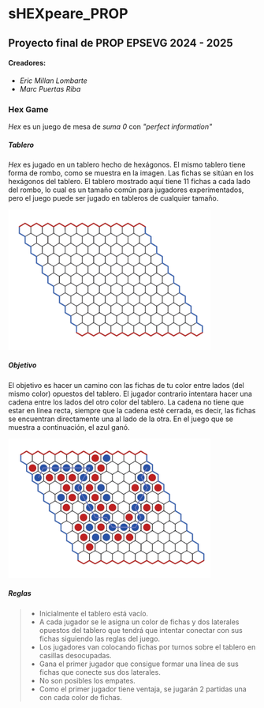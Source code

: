# sHEXpeare_PROP
## Proyecto final de PROP EPSEVG 2024 - 2025
#### Creadores:
- *Eric Millan Lombarte*
- *Marc Puertas Riba*



### Hex Game
*Hex* es un juego de mesa de *suma 0* con *"perfect information"*

##### Tablero
*Hex* es jugado en un tablero hecho de hexágonos. El mismo tablero tiene forma de rombo, como se muestra en la imagen. Las fichas se sitúan en los hexágonos del tablero. El tablero mostrado aquí tiene 11 fichas a cada lado del rombo, lo cual es un tamaño común para jugadores experimentados, pero el juego puede ser jugado en tableros de cualquier tamaño.

<img src="media/hex-board-empty.png" alt="Hex Empty Board" style="zoom:40%;" />


##### Objetivo

El objetivo es hacer un camino con las fichas de tu color entre lados (del mismo color) opuestos del tablero. El jugador contrario intentara hacer una cadena entre los lados del otro color del tablero. La cadena no tiene que estar en línea recta, siempre que la cadena esté cerrada, es decir, las fichas se encuentran directamente una al lado de la otra. En el juego que se muestra a continuación, el azul ganó.

<img src="media/hex-board-win.png" alt="Hex Board Blue Win" style="zoom:40%;" />


##### Reglas

> - Inicialmente el tablero está vacío.
> - A cada jugador se le asigna un color de fichas y dos laterales opuestos del tablero que tendrá que intentar conectar con sus fichas siguiendo las reglas del juego.
> - Los jugadores van colocando fichas por turnos sobre el tablero en casillas desocupadas.
> - Gana el primer jugador que consigue formar una línea de sus fichas que conecte sus dos laterales. 
> - No son posibles los empates.
> - Como el primer jugador tiene ventaja, se jugarán 2 partidas una con cada color de fichas.
